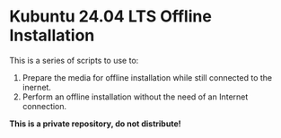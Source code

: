 # Kubuntu 24.04 LTS Offline Installation

This is a series of scripts to use to:

 1. Prepare the media for offline installation while still connected to the inernet.
 2. Perform an offline installation without the need of an Internet connection.

**This is a private repository, do not distribute!**
